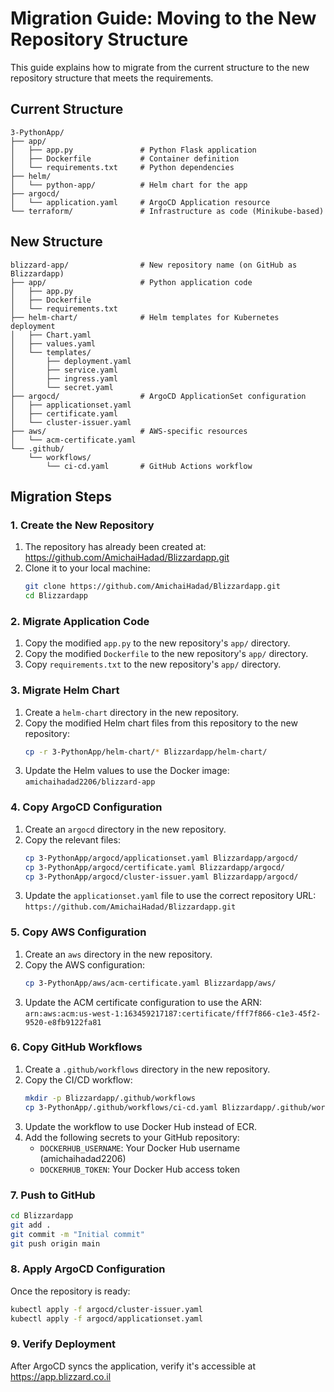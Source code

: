 # Migration Guide: Moving to the New Repository Structure

This guide explains how to migrate from the current structure to the new repository structure that meets the requirements.

## Current Structure

```
3-PythonApp/
├── app/
│   ├── app.py               # Python Flask application
│   ├── Dockerfile           # Container definition
│   └── requirements.txt     # Python dependencies
├── helm/
│   └── python-app/          # Helm chart for the app
├── argocd/
│   └── application.yaml     # ArgoCD Application resource
└── terraform/               # Infrastructure as code (Minikube-based)
```

## New Structure

```
blizzard-app/                # New repository name (on GitHub as Blizzardapp)
├── app/                     # Python application code
│   ├── app.py
│   ├── Dockerfile
│   └── requirements.txt
├── helm-chart/              # Helm templates for Kubernetes deployment
│   ├── Chart.yaml
│   ├── values.yaml
│   └── templates/
│       ├── deployment.yaml
│       ├── service.yaml
│       ├── ingress.yaml
│       └── secret.yaml
├── argocd/                  # ArgoCD ApplicationSet configuration
│   ├── applicationset.yaml
│   ├── certificate.yaml
│   └── cluster-issuer.yaml
├── aws/                     # AWS-specific resources
│   └── acm-certificate.yaml
└── .github/
    └── workflows/
        └── ci-cd.yaml       # GitHub Actions workflow
```

## Migration Steps

### 1. Create the New Repository

1. The repository has already been created at: https://github.com/AmichaiHadad/Blizzardapp.git
2. Clone it to your local machine:
   ```bash
   git clone https://github.com/AmichaiHadad/Blizzardapp.git
   cd Blizzardapp
   ```

### 2. Migrate Application Code

1. Copy the modified `app.py` to the new repository's `app/` directory.
2. Copy the modified `Dockerfile` to the new repository's `app/` directory.
3. Copy `requirements.txt` to the new repository's `app/` directory.

### 3. Migrate Helm Chart

1. Create a `helm-chart` directory in the new repository.
2. Copy the modified Helm chart files from this repository to the new repository:
   ```bash
   cp -r 3-PythonApp/helm-chart/* Blizzardapp/helm-chart/
   ```
3. Update the Helm values to use the Docker image: `amichaihadad2206/blizzard-app`

### 4. Copy ArgoCD Configuration

1. Create an `argocd` directory in the new repository.
2. Copy the relevant files:
   ```bash
   cp 3-PythonApp/argocd/applicationset.yaml Blizzardapp/argocd/
   cp 3-PythonApp/argocd/certificate.yaml Blizzardapp/argocd/
   cp 3-PythonApp/argocd/cluster-issuer.yaml Blizzardapp/argocd/
   ```
3. Update the `applicationset.yaml` file to use the correct repository URL: `https://github.com/AmichaiHadad/Blizzardapp.git`

### 5. Copy AWS Configuration

1. Create an `aws` directory in the new repository.
2. Copy the AWS configuration:
   ```bash
   cp 3-PythonApp/aws/acm-certificate.yaml Blizzardapp/aws/
   ```
3. Update the ACM certificate configuration to use the ARN: `arn:aws:acm:us-west-1:163459217187:certificate/fff7f866-c1e3-45f2-9520-e8fb9122fa81`

### 6. Copy GitHub Workflows

1. Create a `.github/workflows` directory in the new repository.
2. Copy the CI/CD workflow:
   ```bash
   mkdir -p Blizzardapp/.github/workflows
   cp 3-PythonApp/.github/workflows/ci-cd.yaml Blizzardapp/.github/workflows/
   ```
3. Update the workflow to use Docker Hub instead of ECR.
4. Add the following secrets to your GitHub repository:
   - `DOCKERHUB_USERNAME`: Your Docker Hub username (amichaihadad2206)
   - `DOCKERHUB_TOKEN`: Your Docker Hub access token

### 7. Push to GitHub

```bash
cd Blizzardapp
git add .
git commit -m "Initial commit"
git push origin main
```

### 8. Apply ArgoCD Configuration

Once the repository is ready:

```bash
kubectl apply -f argocd/cluster-issuer.yaml
kubectl apply -f argocd/applicationset.yaml
```

### 9. Verify Deployment

After ArgoCD syncs the application, verify it's accessible at https://app.blizzard.co.il 